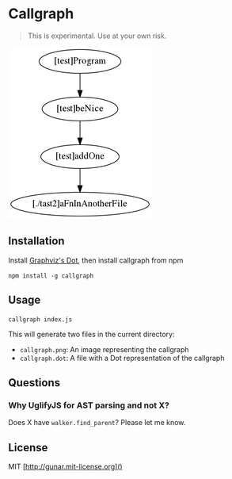 # Callgraph

> This is experimental. Use at your own risk.

![output example](example.png)

## Installation

Install [Graphviz's Dot](https://duckduckgo.com/?q=graphviz%20dot), then install callgraph from npm

```
npm install -g callgraph
```

## Usage

```
callgraph index.js
```

This will generate two files in the current directory:

- `callgraph.png`: An image representing the callgraph
- `callgraph.dot`: A file with a Dot representation of the callgraph

## Questions

### Why UglifyJS for AST parsing and not X?

Does X have `walker.find_parent`? Please let me know.

## License

MIT [http://gunar.mit-license.org]()
